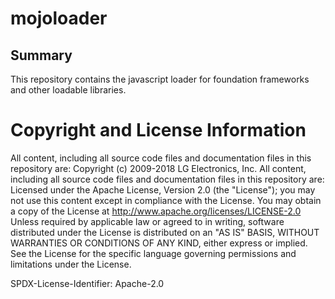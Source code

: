 mojoloader
==========

Summary
-------
This repository contains the javascript loader for foundation frameworks and other loadable libraries.

# Copyright and License Information

All content, including all source code files and documentation files in this repository are:
Copyright (c) 2009-2018 LG Electronics, Inc.
All content, including all source code files and documentation files in this repository are: Licensed under the Apache License, Version 2.0 (the "License"); you may not use this content except in compliance with the License. You may obtain a copy of the License at
http://www.apache.org/licenses/LICENSE-2.0
Unless required by applicable law or agreed to in writing, software distributed under the License is distributed on an "AS IS" BASIS, WITHOUT WARRANTIES OR CONDITIONS OF ANY KIND, either express or implied. See the License for the specific language governing permissions and limitations under the License.

SPDX-License-Identifier: Apache-2.0
